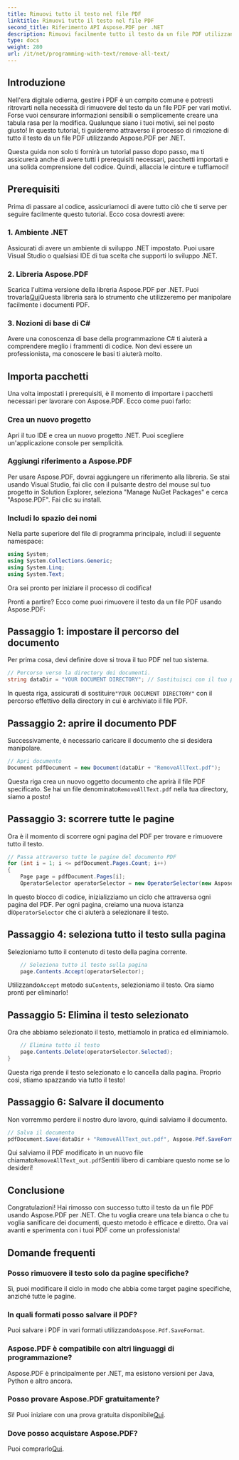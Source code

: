 ```yaml
---
title: Rimuovi tutto il testo nel file PDF
linktitle: Rimuovi tutto il testo nel file PDF
second_title: Riferimento API Aspose.PDF per .NET
description: Rimuovi facilmente tutto il testo da un file PDF utilizzando Aspose.PDF per .NET con la nostra guida dettagliata.
type: docs
weight: 280
url: /it/net/programming-with-text/remove-all-text/
---
```

## Introduzione

Nell'era digitale odierna, gestire i PDF è un compito comune e potresti ritrovarti nella necessità di rimuovere del testo da un file PDF per vari motivi. Forse vuoi censurare informazioni sensibili o semplicemente creare una tabula rasa per la modifica. Qualunque siano i tuoi motivi, sei nel posto giusto! In questo tutorial, ti guideremo attraverso il processo di rimozione di tutto il testo da un file PDF utilizzando Aspose.PDF per .NET. 

Questa guida non solo ti fornirà un tutorial passo dopo passo, ma ti assicurerà anche di avere tutti i prerequisiti necessari, pacchetti importati e una solida comprensione del codice. Quindi, allaccia le cinture e tuffiamoci!

## Prerequisiti

Prima di passare al codice, assicuriamoci di avere tutto ciò che ti serve per seguire facilmente questo tutorial. Ecco cosa dovresti avere:

### 1. Ambiente .NET  
Assicurati di avere un ambiente di sviluppo .NET impostato. Puoi usare Visual Studio o qualsiasi IDE di tua scelta che supporti lo sviluppo .NET.

### 2. Libreria Aspose.PDF  
 Scarica l'ultima versione della libreria Aspose.PDF per .NET. Puoi trovarla[Qui](https://releases.aspose.com/pdf/net/)Questa libreria sarà lo strumento che utilizzeremo per manipolare facilmente i documenti PDF.

### 3. Nozioni di base di C#  
Avere una conoscenza di base della programmazione C# ti aiuterà a comprendere meglio i frammenti di codice. Non devi essere un professionista, ma conoscere le basi ti aiuterà molto.

## Importa pacchetti

Una volta impostati i prerequisiti, è il momento di importare i pacchetti necessari per lavorare con Aspose.PDF. Ecco come puoi farlo:

### Crea un nuovo progetto  
Apri il tuo IDE e crea un nuovo progetto .NET. Puoi scegliere un'applicazione console per semplicità.

### Aggiungi riferimento a Aspose.PDF  
Per usare Aspose.PDF, dovrai aggiungere un riferimento alla libreria. Se stai usando Visual Studio, fai clic con il pulsante destro del mouse sul tuo progetto in Solution Explorer, seleziona "Manage NuGet Packages" e cerca "Aspose.PDF". Fai clic su install.

### Includi lo spazio dei nomi  
Nella parte superiore del file di programma principale, includi il seguente namespace:

```csharp
using System;
using System.Collections.Generic;
using System.Linq;
using System.Text;
```

Ora sei pronto per iniziare il processo di codifica!

Pronti a partire? Ecco come puoi rimuovere il testo da un file PDF usando Aspose.PDF:

## Passaggio 1: impostare il percorso del documento

Per prima cosa, devi definire dove si trova il tuo PDF nel tuo sistema.  

```csharp
// Percorso verso la directory dei documenti.
string dataDir = "YOUR DOCUMENT DIRECTORY"; // Sostituisci con il tuo percorso
```

 In questa riga, assicurati di sostituire`"YOUR DOCUMENT DIRECTORY"` con il percorso effettivo della directory in cui è archiviato il file PDF.

## Passaggio 2: aprire il documento PDF

Successivamente, è necessario caricare il documento che si desidera manipolare.

```csharp
// Apri documento
Document pdfDocument = new Document(dataDir + "RemoveAllText.pdf");
```

Questa riga crea un nuovo oggetto documento che aprirà il file PDF specificato. Se hai un file denominato`RemoveAllText.pdf` nella tua directory, siamo a posto!

## Passaggio 3: scorrere tutte le pagine

Ora è il momento di scorrere ogni pagina del PDF per trovare e rimuovere tutto il testo.

```csharp
// Passa attraverso tutte le pagine del documento PDF
for (int i = 1; i <= pdfDocument.Pages.Count; i++)
{
    Page page = pdfDocument.Pages[i];
    OperatorSelector operatorSelector = new OperatorSelector(new Aspose.Pdf.Operators.TextShowOperator());
```

 In questo blocco di codice, inizializziamo un ciclo che attraversa ogni pagina del PDF. Per ogni pagina, creiamo una nuova istanza di`OperatorSelector` che ci aiuterà a selezionare il testo.

## Passaggio 4: seleziona tutto il testo sulla pagina

Selezioniamo tutto il contenuto di testo della pagina corrente.

```csharp
    // Seleziona tutto il testo sulla pagina
    page.Contents.Accept(operatorSelector);
```

 Utilizzando`Accept` metodo su`Contents`, selezioniamo il testo. Ora siamo pronti per eliminarlo!

## Passaggio 5: Elimina il testo selezionato

Ora che abbiamo selezionato il testo, mettiamolo in pratica ed eliminiamolo.

```csharp
    // Elimina tutto il testo
    page.Contents.Delete(operatorSelector.Selected);
}
```

Questa riga prende il testo selezionato e lo cancella dalla pagina. Proprio così, stiamo spazzando via tutto il testo!

## Passaggio 6: Salvare il documento

Non vorremmo perdere il nostro duro lavoro, quindi salviamo il documento. 

```csharp
// Salva il documento
pdfDocument.Save(dataDir + "RemoveAllText_out.pdf", Aspose.Pdf.SaveFormat.Pdf);
```

 Qui salviamo il PDF modificato in un nuovo file chiamato`RemoveAllText_out.pdf`Sentiti libero di cambiare questo nome se lo desideri!

## Conclusione

Congratulazioni! Hai rimosso con successo tutto il testo da un file PDF usando Aspose.PDF per .NET. Che tu voglia creare una tela bianca o che tu voglia sanificare dei documenti, questo metodo è efficace e diretto. Ora vai avanti e sperimenta con i tuoi PDF come un professionista!

## Domande frequenti

### Posso rimuovere il testo solo da pagine specifiche?
Sì, puoi modificare il ciclo in modo che abbia come target pagine specifiche, anziché tutte le pagine.

### In quali formati posso salvare il PDF?
 Puoi salvare i PDF in vari formati utilizzando`Aspose.Pdf.SaveFormat`.

### Aspose.PDF è compatibile con altri linguaggi di programmazione?
Aspose.PDF è principalmente per .NET, ma esistono versioni per Java, Python e altro ancora.

### Posso provare Aspose.PDF gratuitamente?
 Sì! Puoi iniziare con una prova gratuita disponibile[Qui](https://releases.aspose.com/).

### Dove posso acquistare Aspose.PDF?
 Puoi comprarlo[Qui](https://purchase.aspose.com/buy).
